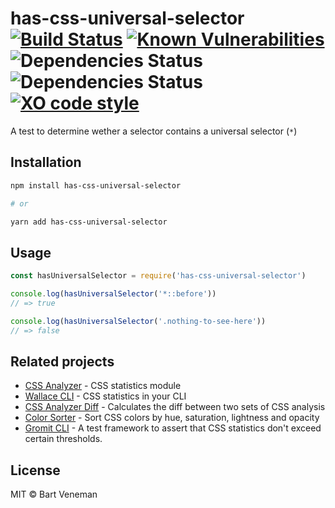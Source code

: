 # has-css-universal-selector [![Build Status](https://travis-ci.org/bartveneman/has-css-universal-selector.svg?branch=master)](https://travis-ci.org/bartveneman/has-css-universal-selector) [![Known Vulnerabilities](https://snyk.io/test/github/bartveneman/has-css-universal-selector/badge.svg)](https://snyk.io/test/github/bartveneman/has-css-universal-selector) ![Dependencies Status](https://img.shields.io/david/bartveneman/has-css-universal-selector.svg) ![Dependencies Status](https://img.shields.io/david/dev/bartveneman/has-css-universal-selector.svg) [![XO code style](https://img.shields.io/badge/code_style-XO-5ed9c7.svg)](https://github.com/sindresorhus/xo)

A test to determine wether a selector contains a universal selector (`*`)

## Installation

```bash
npm install has-css-universal-selector

# or

yarn add has-css-universal-selector
```

## Usage

```js
const hasUniversalSelector = require('has-css-universal-selector')

console.log(hasUniversalSelector('*::before'))
// => true

console.log(hasUniversalSelector('.nothing-to-see-here'))
// => false
```

## Related projects

- [CSS Analyzer](https://github.com/projectwallace/css-analyzer) - CSS
  statistics module
- [Wallace CLI](https://github.com/bartveneman/wallace-cli) - CSS statistics in
  your CLI
- [CSS Analyzer Diff](https://github.com/bartveneman/css-analyzer-diff) -
  Calculates the diff between two sets of CSS analysis
- [Color Sorter](https://github.com/bartveneman/color-sorter) - Sort CSS colors
  by hue, saturation, lightness and opacity
- [Gromit CLI](https://github.com/bartveneman/gromit-cli) - A test framework to
  assert that CSS statistics don't exceed certain thresholds.

## License

MIT © Bart Veneman

